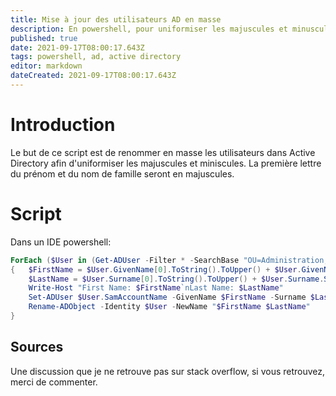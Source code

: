 ```yaml
---
title: Mise à jour des utilisateurs AD en masse
description: En powershell, pour uniformiser les majuscules et minuscules.
published: true
date: 2021-09-17T08:00:17.643Z
tags: powershell, ad, active directory
editor: markdown
dateCreated: 2021-09-17T08:00:17.643Z
---
```


# Introduction

Le but de ce script est de renommer en masse les utilisateurs dans Active Directory afin d'uniformiser les majuscules et miniscules.
La première lettre du prénom et du nom de famille seront en majuscules.


# Script

Dans un IDE powershell:

```powershell
ForEach ($User in (Get-ADUser -Filter * -SearchBase "OU=Administration,OU=COMPANY USER and Group,DC=COMPANY,DC=ch"))
{   $FirstName = $User.GivenName[0].ToString().ToUpper() + $User.GivenName.SubString(1).ToLower()
    $LastName = $User.Surname[0].ToString().ToUpper() + $User.Surname.SubString(1).ToLower()
    Write-Host "First Name: $FirstName`nLast Name: $LastName"
    Set-ADUser $User.SamAccountName -GivenName $FirstName -Surname $LastName -DisplayName "$FirstName $LastName"
    Rename-ADObject -Identity $User -NewName "$FirstName $LastName"
}
```


    
## Sources
Une discussion que je ne retrouve pas sur stack overflow, si vous retrouvez, merci de commenter.